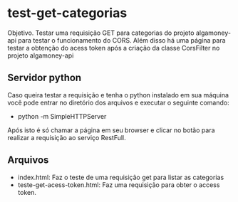 # test-get-categorias
Objetivo. Testar uma requisição GET para categorias do projeto algamoney-api para testar o funcionamento do CORS.
Além disso há uma página para testar a obtenção do acess token após a criação da classe CorsFilter no projeto algamoney-api

## Servidor python

Caso queira testar a requisição e tenha o python instalado em sua máquina você pode entrar no diretório dos arquivos e executar o seguinte
comando:
 - python -m SimpleHTTPServer <porta>
 
 Após isto é só chamar a página em seu browser e clicar no botão para realizar a requisição ao serviço RestFull.
 
 ## Arquivos
 - index.html: Faz o teste de uma requisição get para listar as categorias
 - teste-get-acess-token.html: Faz uma requisição para obter o access token.
